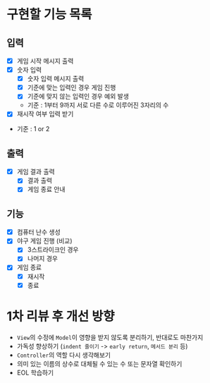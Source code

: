 # 구현할 기능 목록

## 입력
- [x]  게임 시작 메시지 출력
- [X]  숫자 입력
    - [X]  숫자 입력 메시지 출력
    - [X]  기준에 맞는 입력인 경우 게임 진행
    - [X]  기준에 맞지 않는 입력인 경우 예외 발생
    - 기준 : 1부터 9까지 서로 다른 수로 이루어진 3자리의 수
- [x]  재시작 여부 입력 받기
- 기준 : 1 or 2

## 출력
- [x]  게임 결과 출력
    - [x]  결과 출력
    - [x]  게임 종료 안내

## 기능
- [x]  컴퓨터 난수 생성
- [X]  야구 게임 진행 (비교)
    - [X]  3스트라이크인 경우
    - [X]  나머지 경우
- [x]  게임 종료
    - [x]  재시작
    - [x]  종료

# 1차 리뷰 후 개선 방향
- `View`의 수정에 `Model`이 영향을 받지 않도록 분리하기, 반대로도 마찬가지
- 가독성 향상하기 (`indent 줄이기` -> `early return`, `메서드 분리` 등)
- `Controller`의 역할 다시 생각해보기
- 의미 있는 이름의 상수로 대체될 수 있는 수 또는 문자열 확인하기
- EOL 학습하기